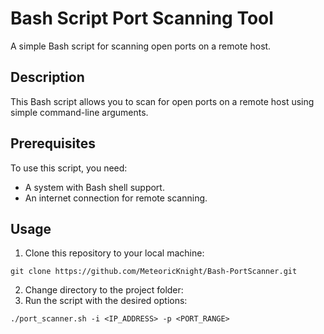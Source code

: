 # Bash Script Port Scanning Tool

A simple Bash script for scanning open ports on a remote host.

## Description

This Bash script allows you to scan for open ports on a remote host using simple command-line arguments. 

## Prerequisites

To use this script, you need:

- A system with Bash shell support.
- An internet connection for remote scanning.

## Usage

1. Clone this repository to your local machine:
 ```
 git clone https://github.com/MeteoricKnight/Bash-PortScanner.git
```
2. Change directory to the project folder:
3. Run the script with the desired options:
```
./port_scanner.sh -i <IP_ADDRESS> -p <PORT_RANGE>

```
